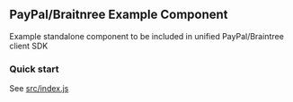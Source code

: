 PayPal/Braitnree Example Component
----------------------------------

Example standalone component to be included in unified PayPal/Braintree client SDK

### Quick start

See [src/index.js](./src/index.js)